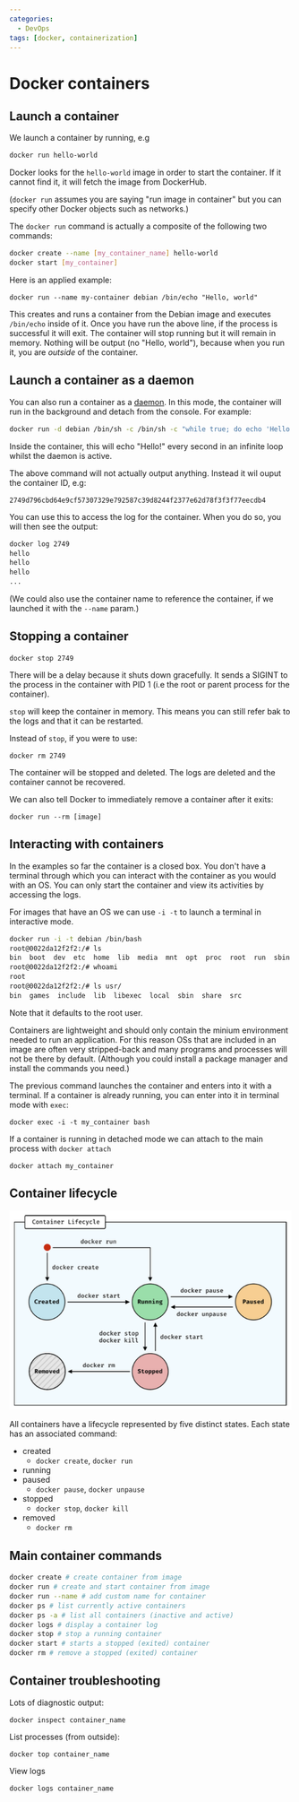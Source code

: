 ```yaml
---
categories:
  - DevOps
tags: [docker, containerization]
---
```


# Docker containers

## Launch a container

We launch a container by running, e.g

```sh
docker run hello-world
```

Docker looks for the `hello-world` image in order to start the container. If it cannot find it, it will fetch the image from DockerHub.

(`docker run` assumes you are saying "run image in container" but you can specify other Docker objects such as networks.)

The `docker run` command is actually a composite of the following two commands:

```sh
docker create --name [my_container_name] hello-world
docker start [my_container]
```

Here is an applied example:

```
docker run --name my-container debian /bin/echo "Hello, world"
```

This creates and runs a container from the Debian image and executes `/bin/echo` inside of it. Once you have run the above line, if the process is successful it will exit. The container will stop running but it will remain in memory. Nothing will be output (no "Hello, world"), because when you run it, you are _outside_ of the container.

## Launch a container as a daemon

You can also run a container as a [daemon](). In this mode, the container will run in the background and detach from the console. For example:

```sh
docker run -d debian /bin/sh -c /bin/sh -c "while true; do echo 'Hello!'; sleep 1; done"
```

Inside the container, this will echo "Hello!" every second in an infinite loop whilst the daemon is active.

The above command will not actually output anything. Instead it wil ouput the container ID, e.g:

```
2749d796cbd64e9cf57307329e792587c39d8244f2377e62d78f3f3f77eecdb4
```

You can use this to access the log for the container. When you do so, you will then see the output:

```sh
docker log 2749
hello
hello
hello
...
```

(We could also use the container name to reference the container, if we launched it with the `--name` param.)

## Stopping a container

```
docker stop 2749
```

There will be a delay because it shuts down gracefully. It sends a SIGINT to the process in the container with PID 1 (i.e the root or parent process for the container).

`stop` will keep the container in memory. This means you can still refer bak to the logs and that it can be restarted.

Instead of `stop`, if you were to use:

```
docker rm 2749
```

The container will be stopped and deleted. The logs are deleted and the container cannot be recovered.

We can also tell Docker to immediately remove a container after it exits:

```
docker run --rm [image]
```

## Interacting with containers

In the examples so far the container is a closed box. You don't have a terminal through which you can interact with the container as you would with an OS. You can only start the container and view its activities by accessing the logs.

For images that have an OS we can use `-i -t` to launch a terminal in interactive mode.

```sh
docker run -i -t debian /bin/bash
root@0022da12f2f2:/# ls
bin  boot  dev	etc  home  lib	media  mnt  opt  proc  root  run  sbin	srv  sys  tmp  usr  var
root@0022da12f2f2:/# whoami
root
root@0022da12f2f2:/# ls usr/
bin  games  include  lib  libexec  local  sbin	share  src
```

Note that it defaults to the root user.

Containers are lightweight and should only contain the minium environment needed to run an application. For this reason OSs that are included in an image are often very stripped-back and many programs and processes will not be there by default. (Although you could install a package manager and install the commands you need.)

The previous command launches the container and enters into it with a terminal. If a container is already running, you can enter into it in terminal mode with `exec`:

```
docker exec -i -t my_container bash
```

If a container is running in detached mode we can attach to the main process with `docker attach`

```
docker attach my_container
```

## Container lifecycle

![](/_img/container-lifecycle.png)

All containers have a lifecycle represented by five distinct states. Each state has an associated command:

- created
  - `docker create`, `docker run`
- running
- paused
  - `docker pause`, `docker unpause`
- stopped
  - `docker stop`, `docker kill`
- removed
  - `docker rm`

## Main container commands

```sh
docker create # create container from image
docker run # create and start container from image
docker run --name # add custom name for container
docker ps # list currently active containers
docker ps -a # list all containers (inactive and active)
docker logs # display a container log
docker stop # stop a running container
docker start # starts a stopped (exited) container
docker rm # remove a stopped (exited) container
```

## Container troubleshooting

Lots of diagnostic output:

```
docker inspect container_name
```

List processes (from outside):

```
docker top container_name
```

View logs

```
docker logs container_name
```
